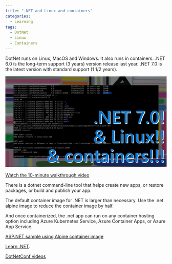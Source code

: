 ```yaml
---
title: ".NET and Linux and containers"
categories:
  - Learning
tags:
  - DotNet
  - Linux
  - Containers
---
```


DotNet runs on Linux, MacOS and Windows. It also runs in containers. .NET 6.0 is the long-term support (3 years) version release last year. .NET 7.0 is the latest version with standard support (1 1/2 years).

![img](../assets/images/2022-11-11-dotnet-and-linux-and-containers.png)

[Watch the 10-minute walkthrough video](https://www.youtube.com/watch?v=mSi8nvwObXc)

There is a dotnet command-line tool that helps create new apps, or restore packages, or build and publish your app.

The default container image for .NET is larger than necessary. Use the .net alpine image to reduce the container image by half.

And once containerized, the .net app can run on any container hosting option including Azure Kubernetes Service, Azure Container Apps, or Azure App Service.

[ASP.NET sample using Alpine container image](https://github.com/pdebruin/asp7)

[Learn .NET](https://dotnet.microsoft.com/learn?wt.mc_id=pdebruin_content_blog_cnl_csasci).

[DotNetConf videos](https://www.youtube.com/c/dotNET/videos)